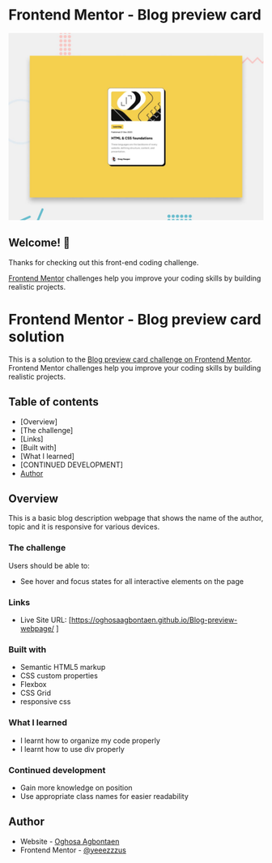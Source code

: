 # Frontend Mentor - Blog preview card

![Design preview for the Blog preview card coding challenge](./preview.jpg)

## Welcome! 👋

Thanks for checking out this front-end coding challenge.

[Frontend Mentor](https://www.frontendmentor.io) challenges help you improve your coding skills by building realistic projects.

# Frontend Mentor - Blog preview card solution

This is a solution to the [Blog preview card challenge on Frontend Mentor](https://www.frontendmentor.io/challenges/blog-preview-card-ckPaj01IcS). Frontend Mentor challenges help you improve your coding skills by building realistic projects. 

## Table of contents

  - [Overview]
  - [The challenge]
  - [Links]
  - [Built with]
  - [What I learned]
  - [CONTINUED DEVELOPMENT]
  - [Author](#author)
## Overview
  This is a basic blog description webpage that shows the name of the author, topic and it is responsive for various devices.
### The challenge

Users should be able to:

- See hover and focus states for all interactive elements on the page

### Links

- Live Site URL: [https://oghosaagbontaen.github.io/Blog-preview-webpage/
]

### Built with

- Semantic HTML5 markup
- CSS custom properties
- Flexbox
- CSS Grid
- responsive css
### What I learned

- I learnt how to organize my code properly
- I learnt how to use div properly

### Continued development

- Gain more knowledge on position
- Use appropriate class names for easier readability 

## Author

- Website - [Oghosa Agbontaen](https://github.com/OghosaAgbontaen)
- Frontend Mentor - [@yeeezzzus](https://www.frontendmentor.io/profile/yeeezzzus)


